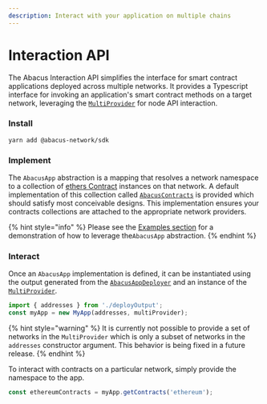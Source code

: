 ```yaml
---
description: Interact with your application on multiple chains
---
```


# Interaction API

The Abacus Interaction API simplifies the interface for smart contract applications deployed across multiple networks. It provides a Typescript interface for invoking an application's smart contract methods on a target network, leveraging the [`MultiProvider`](multiprovider.md) for node API interaction.&#x20;

### Install

```shell
yarn add @abacus-network/sdk
```

### Implement

The `AbacusApp` abstraction is a mapping that resolves a network namespace to a collection of [ethers Contract](https://docs.ethers.io/v5/api/contract/contract/#Contract) instances on that network. A default implementation of this collection called [`AbacusContracts`](https://github.com/abacus-network/abacus-monorepo/blob/main/typescript/sdk/src/contracts.ts#L37) is provided which should satisfy most conceivable designs. This implementation ensures your contracts collections are attached to the appropriate network providers.

{% hint style="info" %}
Please see the [Examples section](../examples/) for a demonstration of how to leverage the`AbacusApp` abstraction.
{% endhint %}

### Interact

Once an `AbacusApp` implementation is defined, it can be instantiated using the output generated from the [`AbacusAppDeployer`](../application-sdk/deployment-tooling.md) and an instance of the [`MultiProvider`](multiprovider.md).&#x20;

```typescript
import { addresses } from './deployOutput';
const myApp = new MyApp(addresses, multiProvider);
```

{% hint style="warning" %}
It is currently not possible to provide a set of networks in the `MultiProvider` which is only a subset of networks in the `addresses` constructor argument. This behavior is being fixed in a future release.
{% endhint %}

To interact with contracts on a particular network, simply provide the namespace to the app.&#x20;

```typescript
const ethereumContracts = myApp.getContracts('ethereum');
```
